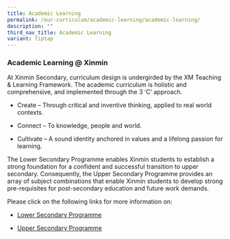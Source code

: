```yaml
---
title: Academic Learning
permalink: /our-curriculum/academic-learning/academic-learning/
description: ""
third_nav_title: Academic Learning
variant: tiptap
---
```

<h3>Academic Learning @ Xinmin</h3>
<p>At Xinmin Secondary, curriculum design is undergirded by the XM Teaching
&amp; Learning Framework. The academic curriculum is holistic and comprehensive,
and implemented through the 3 ‘C’ approach.</p>
<ul data-tight="true" class="tight">
<li>
<p>Create – Through critical and inventive thinking, applied to real world
contexts.
<br>
</p>
</li>
<li>
<p>Connect – To knowledge, people and world.
<br>
</p>
</li>
<li>
<p>Cultivate – A sound identity anchored in values and a lifelong passion
for learning.</p>
</li>
</ul>
<p>The Lower Secondary Programme enables Xinmin students to establish a strong
foundation for a confident and successful transition to upper secondary.
Consequently, the Upper Secondary Programme provides an array of subject
combinations that enable Xinmin students to develop strong pre-requisites
for post-secondary education and future work demands.</p>
<p>Please click on the following links for more information on:</p>
<ul data-tight="true" class="tight">
<li>
<p><a href="/our-curriculum/academic-learning/lower-sec-programme-2024/" rel="noopener noreferrer nofollow" target="_blank">Lower Secondary Programme</a>
</p>
</li>
<li>
<p><a href="/our-curriculum/academic-learning/upper-sec-programme/" rel="noopener noreferrer nofollow" target="_blank">Upper Secondary Programme</a>
</p>
</li>
</ul>
<p></p>